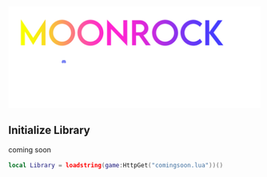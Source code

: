 [![landingpod](moonrocklogo_D.png)](https://discord.gg/rXbGpfuKmV)
## Initialize Library
coming soon
```lua
local Library = loadstring(game:HttpGet("comingsoon.lua"))()
```
